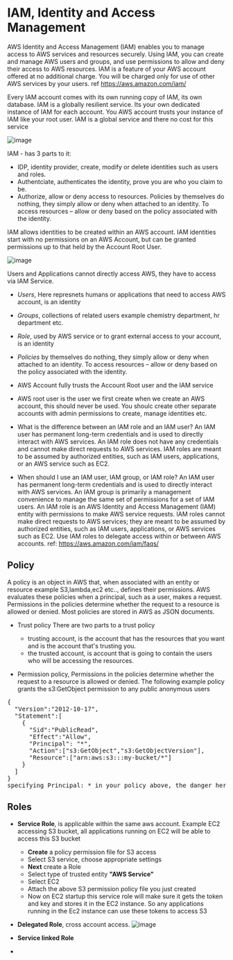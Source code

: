 # IAM, Identity and Access Management

AWS Identity and Access Management (IAM) enables you to manage access to AWS services and 
resources securely. Using IAM, you can create and manage AWS users and groups, and 
use permissions to allow and deny their access to AWS resources. IAM is a feature of your 
AWS account offered at no additional charge. You will be charged only for use of other 
AWS services by your users. ref https://aws.amazon.com/iam/


Every IAM account comes with its own running copy of IAM, its own database.
IAM is a globally resilient service. Its your own dedicated instance of IAM for each account.
You AWS account trusts your instance of IAM like your root user. IAM is a global service and
there no cost for this service

![image](https://user-images.githubusercontent.com/52529498/124613465-4104b480-de41-11eb-9df6-8033cdfb3fa6.png)

IAM - has 3 parts to it:
- IDP, identity provider, create, modify or delete identities such as users and roles. 
- Authentciate, authenticates the identity, prove you are who you claim to be.
- Authorize,  allow or deny access to resources. Policies by themselves do nothing, they simply allow or deny when attached to an identity. To access resources – allow or deny based on the policy associated with the identity.

IAM allows identities to be created within an AWS account. IAM identities start with no permissions on an AWS Account, but can be granted permissions up to that held by the Account Root User.

![image](https://user-images.githubusercontent.com/52529498/124683534-3a0a9000-de9b-11eb-868d-933a1babadf1.png)

Users and Applications cannot directly access AWS, they have to access via IAM Service.
- *Users*, Here represnets humans or applications that need to access AWS account, is an identity
- *Groups*, collections of related users example chemistry department, hr department etc.
- *Role*, used by AWS service or to grant external access to your account, is an identity
- *Policies* by themselves do nothing, they simply allow or deny when attached to an identity. To access resources – allow or deny based on the policy associated with the identity.
- AWS Account fully trusts the Account Root user and the IAM service
- AWS root user is the user we first create when we create an AWS account, this should never be used. You shoulc create other separate accounts  with admin permissions to create, manage identities etc.

- What is the difference between an IAM role and an IAM user?
An IAM user has permanent long-term credentials and is used to directly interact with AWS services. An IAM role does not have any credentials and cannot make direct requests to AWS services. IAM roles are meant to be assumed by authorized entities, such as IAM users, applications, or an AWS service such as EC2.
- When should I use an IAM user, IAM group, or IAM role?
An IAM user has permanent long-term credentials and is used to directly interact with AWS services. An IAM group is primarily a management convenience to manage the same set of permissions for a set of IAM users. An IAM role is an AWS Identity and Access Management (IAM) entity with permissions to make AWS service requests. IAM roles cannot make direct requests to AWS services; they are meant to be assumed by authorized entities, such as IAM users, applications, or AWS services such as EC2. Use IAM roles to delegate access within or between AWS accounts.
ref: https://aws.amazon.com/iam/faqs/

## Policy
A policy is an object in AWS that, when associated with an entity or resource example S3,lambda,ec2 etc.., defines their permissions. AWS evaluates these policies when a principal, such as a user, makes a request. Permissions in the policies determine whether the request to a resource is allowed or denied. Most policies are stored in AWS as JSON documents.
- Trust policy There are two parts to a trust policy
  - trusting account, is the account that has the resources that you want and is the account that's trusting you.
  - the trusted account, is account that is going to contain the users who will be accessing the resources. 
  
- Permission policy,  Permissions in the policies determine whether the request to a resource is allowed or denied. The following example policy 
grants the s3:GetObject permission to any public anonymous users
<pre>
{
  "Version":"2012-10-17",
  "Statement":[
    {
      "Sid":"PublicRead",
      "Effect":"Allow",
      "Principal": "*",
      "Action":["s3:GetObject","s3:GetObjectVersion"],
      "Resource":["arn:aws:s3:::my-bucket/*"]
    }
  ]
}
specifying Principal: * in your policy above, the danger here is that you’ve  authorized Any AWS Customer to access your bucket.
</pre>

## Roles
- **Service Role**, is applicable within the same aws account. Example EC2 accessing S3 bucket, all applications running on EC2 will be able to access this S3 bucket
  - **Create** a  policy permission file for S3  access
  - Select S3 service, choose appropriate settings
  - **Next** create a Role
  - Select type of trusted entity **"AWS Service"**
  - Select EC2
  - Attach the above S3 permission policy file you just created
  - Now on EC2 startup this service role will make sure  it gets the token and key and stores it in the EC2 instance. So any applications running in the Ec2 instance can use these tokens to access S3
  
  
- **Delegated Role**, cross account access.
![image](https://user-images.githubusercontent.com/52529498/124733796-87f6b680-dee2-11eb-9dc4-e0f487633e9d.png)

- **Service linked Role**
- 
